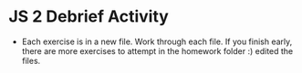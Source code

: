 # JS 2 Debrief Activity
- Each exercise is in a new file. Work through each file. If you finish early, there are more exercises to attempt in the homework folder :)
edited the files.
